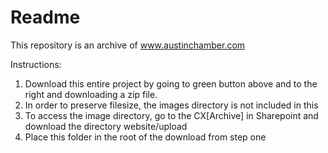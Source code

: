 # Readme
This repository is an archive of www.austinchamber.com

Instructions:
1. Download this entire project by going to green button above and to the right and downloading a zip file.
2. In order to preserve filesize, the images directory is not included in this
3. To access the image directory, go to the CX[Archive] in Sharepoint and download the directory website/upload
4. Place this folder in the root of the download from step one
